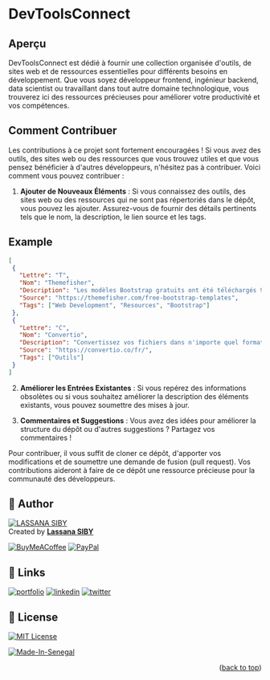 <a name="readme-top"></a>

# DevToolsConnect

## Aperçu

DevToolsConnect est dédié à fournir une collection organisée d'outils, de sites web et de ressources essentielles pour différents besoins en développement. Que vous soyez développeur frontend, ingénieur backend, data scientist ou travaillant dans tout autre domaine technologique, vous trouverez ici des ressources précieuses pour améliorer votre productivité et vos compétences.

## Comment Contribuer

Les contributions à ce projet sont fortement encouragées ! Si vous avez des outils, des sites web ou des ressources que vous trouvez utiles et que vous pensez bénéficier à d'autres développeurs, n'hésitez pas à contribuer. Voici comment vous pouvez contribuer :

1. **Ajouter de Nouveaux Éléments** : Si vous connaissez des outils, des sites web ou des ressources qui ne sont pas répertoriés dans le dépôt, vous pouvez les ajouter. Assurez-vous de fournir des détails pertinents tels que le nom, la description, le lien source et les tags.

## Example

```Json
[
 {
   "Lettre": "T",
   "Nom": "Themefisher",
   "Description": "Les modèles Bootstrap gratuits ont été téléchargés 909568 fois",
   "Source": "https://themefisher.com/free-bootstrap-templates",
   "Tags": ["Web Development", "Resources", "Bootstrap"]
 },
 {
   "Lettre": "C",
   "Nom": "Convertio",
   "Description": "Convertissez vos fichiers dans n'importe quel format",
   "Source": "https://convertio.co/fr/",
   "Tags": ["Outils"]
 }
]
```

2. **Améliorer les Entrées Existantes** : Si vous repérez des informations obsolètes ou si vous souhaitez améliorer la description des éléments existants, vous pouvez soumettre des mises à jour.

3. **Commentaires et Suggestions** : Vous avez des idées pour améliorer la structure du dépôt ou d'autres suggestions ? Partagez vos commentaires !

Pour contribuer, il vous suffit de cloner ce dépôt, d'apporter vos modifications et de soumettre une demande de fusion (pull request). Vos contributions aideront à faire de ce dépôt une ressource précieuse pour la communauté des développeurs.

## 👤 Author

[![LASSANA SIBY](https://avatars.githubusercontent.com/u/103085452?u=13ace4d88a52056741734e0f802ca7c0053e1e80&v=4&s=40)](https://github.com/sibylassana95)  
Created by **[Lassana SIBY](https://github.com/sibylassana95)**

[![BuyMeACoffee](https://img.shields.io/badge/Buy%20Me%20a%20Coffee-ffdd00?style=for-the-badge&logo=buy-me-a-coffee&logoColor=black)](https://www.buymeacoffee.com/sibyamara9M)
[![PayPal](https://img.shields.io/badge/PayPal-00457C?style=for-the-badge&logo=paypal&logoColor=white)](https://paypal.me/sibylassana)

## 🔗 Links

[![portfolio](https://img.shields.io/badge/my_portfolio-000?style=for-the-badge&logo=ko-fi&logoColor=white)](https://sibylassana.vercel.app/)
[![linkedin](https://img.shields.io/badge/linkedin-0A66C2?style=for-the-badge&logo=linkedin&logoColor=white)](https://www.linkedin.com/in/sibylassana/)
[![twitter](https://img.shields.io/badge/twitter-1DA1F2?style=for-the-badge&logo=twitter&logoColor=white)](https://twitter.com/sibyog13)

## 📝 License

[![MIT License](https://img.shields.io/badge/License-MIT-green.svg)](./Licence.md)

[![Made-In-Senegal](https://github.com/GalsenDev221/made.in.senegal/blob/master/assets/badge.svg)](https://github.com/GalsenDev221/made.in.senegal)

<p align="right">(<a href="#readme-top">back to top</a>)</p>
